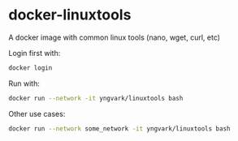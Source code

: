 # docker-linuxtools

A docker image with common linux tools (nano, wget, curl, etc)

Login first with:

```sh
docker login
```


Run with:

```sh
docker run --network -it yngvark/linuxtools bash
```

Other use cases:

```sh
docker run --network some_network -it yngvark/linuxtools bash
```
